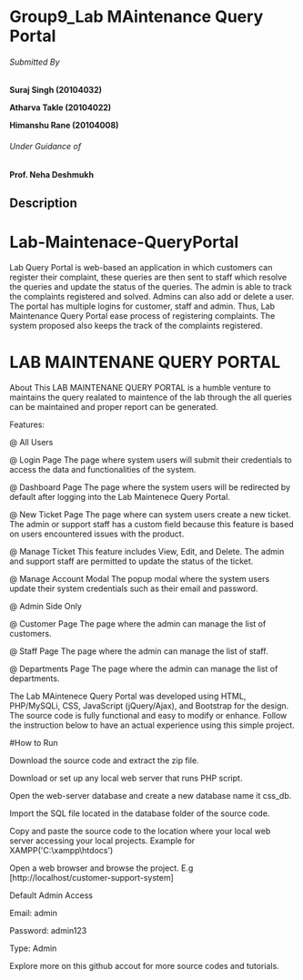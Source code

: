 # Group9_Lab MAintenance Query Portal




###### *Submitted By*

**Suraj Singh (20104032)**

**Atharva Takle (20104022)**

**Himanshu Rane (20104008)**




###### *Under Guidance of*

**Prof. Neha Deshmukh**


## Description
# Lab-Maintenace-QueryPortal
Lab Query Portal is web-based an application in which customers can register their complaint, these queries are then sent to staff which resolve the queries and update the status of the queries. The admin is able to track the complaints registered and solved. Admins can also add or delete a user. The portal has multiple logins for customer, staff and admin. Thus, Lab Maintenance Query Portal ease process of registering complaints. The system proposed also keeps the track of the complaints registered.

# LAB MAINTENANE QUERY PORTAL

About
This LAB MAINTENANE QUERY PORTAL is a humble venture to maintains the query realated to maintence of the lab through the all queries can be maintained and proper report can be generated.

Features:

@ All Users

@ Login Page
The page where system users will submit their credentials to access the data and functionalities of the system.

@ Dashboard Page
The page where the system users will be redirected by default after logging into the Lab Maintenece Query Portal.

@ New Ticket Page
The page where can system users create a new ticket. The admin or support staff has a custom field because this feature is based on users encountered issues with the product.

@ Manage Ticket
This feature includes View, Edit, and Delete. The admin and support staff are permitted to update the status of the ticket.

@ Manage Account Modal
The popup modal where the system users update their system credentials such as their email and password.

@ Admin Side Only

@ Customer Page
The page where the admin can manage the list of customers.

@ Staff Page
The page where the admin can manage the list of staff.

@ Departments Page
The page where the admin can manage the list of departments.


The Lab MAintenece Query Portal was developed using HTML, PHP/MySQLi, CSS, JavaScript (jQuery/Ajax), and Bootstrap for the design. The source code is fully functional and easy to modify or enhance. Follow the instruction below to have an actual experience using this simple project.

#How to Run

Download the source code and extract the zip file.

Download or set up any local web server that runs PHP script.

Open the web-server database and create a new database name it css_db.

Import the SQL file located in the database folder of the source code.

Copy and paste the source code to the location where your local web server accessing your local projects. Example for XAMPP('C:\xampp\htdocs')

Open a web browser and browse the project. E.g [http://localhost/customer-support-system]

Default Admin Access

Email: admin

Password: admin123

Type: Admin


Explore more on this github accout for more source codes and tutorials.

